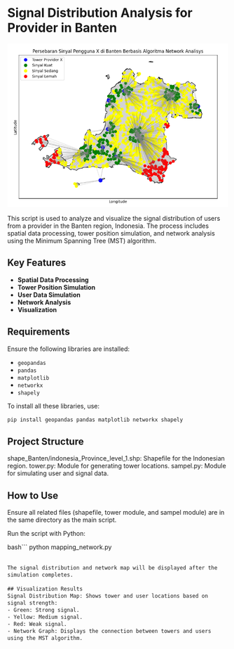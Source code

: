 # Signal Distribution Analysis for Provider in Banten

![Signal Distribution Analysis for Provider in Banten](result/result.png)

This script is used to analyze and visualize the signal distribution of users from a provider in the Banten region, Indonesia. The process includes spatial data processing, tower position simulation, and network analysis using the Minimum Spanning Tree (MST) algorithm.

## Key Features
- **Spatial Data Processing**
- **Tower Position Simulation**
- **User Data Simulation**
- **Network Analysis**
- **Visualization**

## Requirements
Ensure the following libraries are installed:
- `geopandas`
- `pandas`
- `matplotlib`
- `networkx`
- `shapely`

To install all these libraries, use:

```bash
pip install geopandas pandas matplotlib networkx shapely
```
## Project Structure
shape_Banten/indonesia_Province_level_1.shp: Shapefile for the Indonesian region.
tower.py: Module for generating tower locations.
sampel.py: Module for simulating user and signal data.

## How to Use
Ensure all related files (shapefile, tower module, and sampel module) are in the same directory as the main script.

Run the script with Python:

bash```
python mapping_network.py
```

The signal distribution and network map will be displayed after the simulation completes.

## Visualization Results
Signal Distribution Map: Shows tower and user locations based on signal strength:
- Green: Strong signal.
- Yellow: Medium signal.
- Red: Weak signal.
- Network Graph: Displays the connection between towers and users using the MST algorithm.
